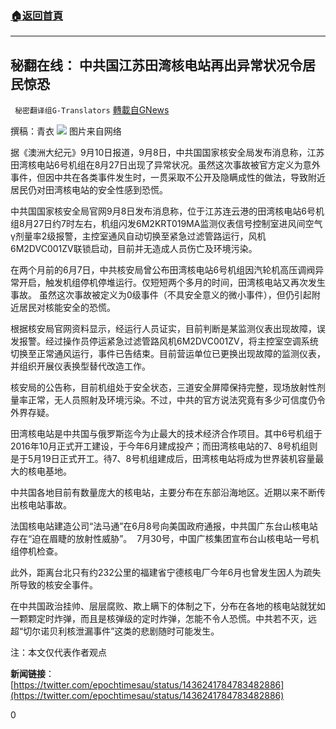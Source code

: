 ###  [:house:返回首頁](https://github.com/ourhimalayas/txt)
---


## 秘翻在线： 中共国江苏田湾核电站再出异常状况令居民惊恐
` 秘密翻译组G-Translators` [轉載自GNews](https://gnews.org/zh-hans/1523773/)

撰稿：青衣
![](https://assets.gnews.org/wp-content/uploads/2021/09/图片3-1.png)
图片来自网络

据《澳洲大纪元》9月10日报道，9月8日，中共国国家核安全局发布消息称，江苏田湾核电站6号机组在8月27日出现了异常状况。虽然这次事故被官方定义为意外事件，但因中共在各类事件发生时，一贯采取不公开及隐瞒成性的做法，导致附近居民仍对田湾核电站的安全性感到恐慌。

中共国国家核安全局官网9月8日发布消息称，位于江苏连云港的田湾核电站6号机组8月27日约7时左右，机组闪发6M2KRT019MA监测仪表信号控制室进风间空气γ剂量率2级报警，主控室通风自动切换至紧急过滤管路运行，风机6M2DVC001ZV联锁启动，目前并无造成人员伤亡及环境污染。

在两个月前的6月7日，中共核安局曾公布田湾核电站6号机组因汽轮机高压调阀异常开启，触发机组停机停堆运行。仅短短两个多月的时间，田湾核电站又再次发生事故。 虽然这次事故被定义为0级事件（不具安全意义的微小事件），但仍引起附近居民对核能安全的恐慌。

根据核安局官网资料显示，经运行人员证实，目前判断是某监测仪表出现故障，误发报警。经过操作员停运紧急过滤管路风机6M2DVC001ZV，将主控室空调系统切换至正常通风运行，事件已告结束。目前营运单位已更换出现故障的监测仪表，并组织开展仪表换型替代改造工作。

核安局的公告称，目前机组处于安全状态，三道安全屏障保持完整，现场放射性剂量率正常，无人员照射及环境污染。不过，中共的官方说法究竟有多少可信度仍令外界存疑。

田湾核电站是中共国与俄罗斯迄今为止最大的技术经济合作项目。其中6号机组于2016年10月正式开工建设，于今年6月建成投产；而田湾核电站的7、8号机组则是于5月19日正式开工。待7、8号机组建成后，田湾核电站将成为世界装机容量最大的核电基地。

中共国各地目前有数量庞大的核电站，主要分布在东部沿海地区。近期以来不断传出核电站事故。

法国核电站建造公司“法马通”在6月8号向美国政府通报，中共国广东台山核电站存在“迫在眉睫的放射性威胁”。  7月30号，中国广核集团宣布台山核电站一号机组停机检查。

此外，距离台北只有约232公里的福建省宁德核电厂今年6月也曾发生因人为疏失所导致的核安全事件。

在中共国政治挂帅、层层腐败、欺上瞒下的体制之下，分布在各地的核电站就犹如一颗颗定时炸弹，而且是核弹级的定时炸弹，怎能不令人恐慌。中共若不灭，远超“切尔诺贝利核泄漏事件”这类的悲剧随时可能发生。

注：本文仅代表作者观点

**新闻链接**：[https://twitter.com/epochtimesau/status/1436241784783482886](https://twitter.com/epochtimesau/status/1436241784783482886)

0
